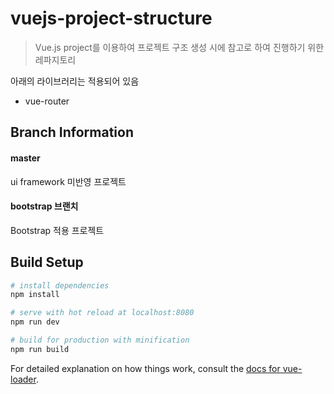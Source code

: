 # vuejs-project-structure

> Vue.js project를 이용하여 프로젝트 구조 생성 시에 참고로 하여 진행하기 위한 레파지토리

아래의 라이브러리는 적용되어 있음
- vue-router


## Branch Information
#### master
ui framework 미반영 프로젝트

#### bootstrap 브랜치
Bootstrap 적용 프로젝트 


## Build Setup

``` bash
# install dependencies
npm install

# serve with hot reload at localhost:8080
npm run dev

# build for production with minification
npm run build
```

For detailed explanation on how things work, consult the [docs for vue-loader](http://vuejs.github.io/vue-loader).
